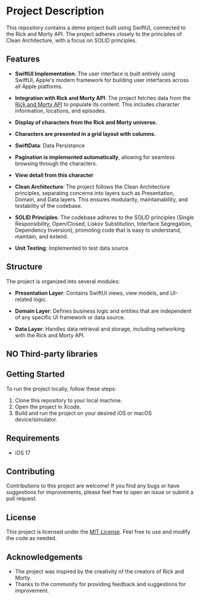 # Project Description

This repository contains a demo project built using SwiftUI, connected to the Rick and Morty API. The project adheres closely to the principles of Clean Architecture, with a focus on SOLID principles.

## Features

- **SwiftUI Implementation**: The user interface is built entirely using SwiftUI, Apple's modern framework for building user interfaces across all Apple platforms.

- **Integration with Rick and Morty API**: The project fetches data from the [Rick and Morty API](https://rickandmortyapi.com/) to populate its content. This includes character information, locations, and episodes.

- **Display of characters from the Rick and Morty universe.**

- **Characters are presented in a grid layout with columns.**

- **SwiftData**: Data Persistance

- **Pagination is implemented automatically**, allowing for seamless browsing through the characters.

- **View detail from this character**

- **Clean Architecture**: The project follows the Clean Architecture principles, separating concerns into layers such as Presentation, Domain, and Data layers. This ensures modularity, maintainability, and testability of the codebase.

- **SOLID Principles**: The codebase adheres to the SOLID principles (Single Responsibility, Open/Closed, Liskov Substitution, Interface Segregation, Dependency Inversion), promoting code that is easy to understand, maintain, and extend.

- **Unit Testing**: Implemented to test data source

## Structure

The project is organized into several modules:

- **Presentation Layer**: Contains SwiftUI views, view models, and UI-related logic.
  
- **Domain Layer**: Defines business logic and entities that are independent of any specific UI framework or data source.

- **Data Layer**: Handles data retrieval and storage, including networking with the Rick and Morty API.

## NO Third-party libraries

## Getting Started

To run the project locally, follow these steps:

1. Clone this repository to your local machine.
2. Open the project in Xcode.
3. Build and run the project on your desired iOS or macOS device/simulator.

## Requirements

- iOS 17

## Contributing

Contributions to this project are welcome! If you find any bugs or have suggestions for improvements, please feel free to open an issue or submit a pull request.

## License

This project is licensed under the [MIT License](LICENSE). Feel free to use and modify the code as needed.

## Acknowledgements

- The project was inspired by the creativity of the creators of Rick and Morty.
- Thanks to the community for providing feedback and suggestions for improvement.

